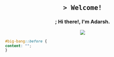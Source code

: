 <h2 align="center"><samp>&gt; Welcome!</samp></h2>

<h3 align="center">; Hi there!, I'm Adarsh.</samp></h3>
    
<p align="center">
  <img src="https://capsule-render.vercel.app/api?type=waving&color=gradient&height=75&section=footer&width=100"/>
</p>

```css
#big-bang::before { 
content: "";
}
```
